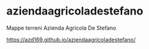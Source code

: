 # aziendaagricoladestefano
Mappe terreni Azienda Agricola De Stefano

https://azd169.github.io/aziendaagricoladestefano/
